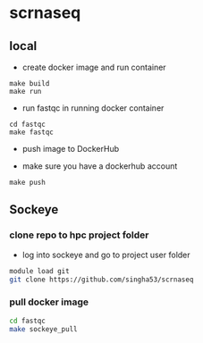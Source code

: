 # scrnaseq

## local

- create docker image and run container
```
make build
make run
```

- run fastqc in running docker container
```
cd fastqc
make fastqc
```

- push image to DockerHub
* make sure you have a dockerhub account
```
make push
```

## Sockeye

### clone repo to hpc project folder
- log into sockeye and go to project user folder

```bash
module load git
git clone https://github.com/singha53/scrnaseq
```

### pull docker image

```bash
cd fastqc
make sockeye_pull
```

